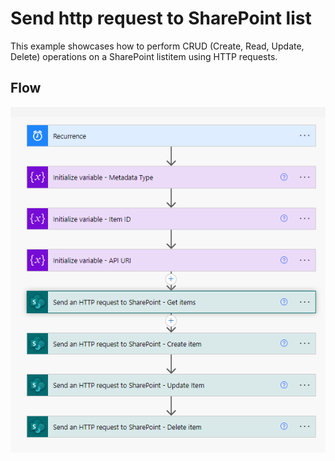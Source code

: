 # Send http request to SharePoint list
This example showcases how to perform CRUD (Create, Read, Update, Delete) operations on a SharePoint listitem using HTTP requests.

## Flow

![Alt text](HttpFlow.png)
